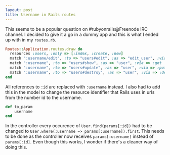 ```yaml
---
layout: post
title: Username in Rails routes
---
```


This seems to be a popular question on #rubyonrails@Freenode IRC channel. I decided to give it a go in a dummy app and this is what I ended up with in my `routes.rb`.

```ruby
Routes::Application.routes.draw do
  resources :users, :only => [:index, :create, :new]
  match ":username/edit", :to => "users#edit", :as => "edit_user", :via => :get
  match ":username", :to => "users#show", :as => "user", :via => :get
  match ":username", :to => "users#update", :as => "user", :via => :put
  match ":username", :to => "users#destroy", :as => "user", :via => :delete
end
```

All references to `:id` are replaced with `:username` instead. I also had to add this in the model to change the resource identifier that Rails uses in urls from the number id to the username.

```ruby
def to_param
    username
end
```

In the controller every occurence of `User.find(params[:id])` had to be changed to `User.where(:username => params[:username]).first`. This needs to be done as the controller now receives `params[:username]` instead of `params[:id]`. Even though this works, I wonder if there's a cleaner way of doing this.
